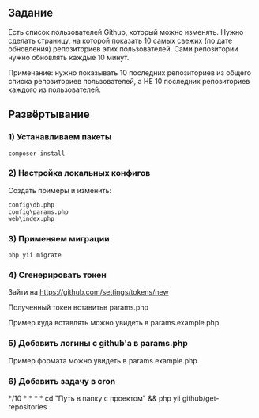 ## Задание

Есть список пользователей Github, который можно изменять. Нужно сделать страницу, на которой показать 10 самых свежих (по дате обновления) репозиториев этих пользователей. Сами репозитории нужно обновлять каждые 10 минут.
      
Примечание: нужно показывать 10 последних репозиториев из общего списка репозиториев пользователей, а НЕ 10 последних репозиториев каждого из пользователей. 


## Развёртывание

### 1) Устанавливаем пакеты

    composer install

### 2) Настройка локальных конфигов

Создать примеры и изменить:

    config\db.php
    config\params.php
    web\index.php
    
### 3) Применяем миграции

    php yii migrate

### 4) Сгенерировать токен

Зайти на https://github.com/settings/tokens/new

Полученный токен вставитьв params.php

Пример куда вставлять можно увидеть в params.example.php

### 5) Добавить логины с github'a в params.php

Пример формата можно увидеть в params.example.php

### 6) Добавить задачу в cron

*/10 * * * * cd "Путь в папку с проектом" && php yii github/get-repositories
    

